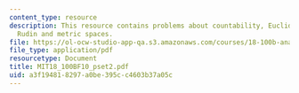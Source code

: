 ```yaml
---
content_type: resource
description: This resource contains problems about countability, Euclidean spaces,
  Rudin and metric spaces.
file: https://ol-ocw-studio-app-qa.s3.amazonaws.com/courses/18-100b-analysis-i-fall-2010/a3f194818297a0be395cc4603b37a05c_MIT18_100BF10_pset2.pdf
file_type: application/pdf
resourcetype: Document
title: MIT18_100BF10_pset2.pdf
uid: a3f19481-8297-a0be-395c-c4603b37a05c
---
```

